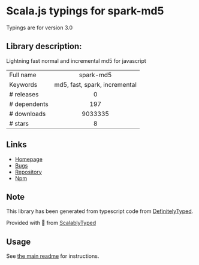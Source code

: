 
# Scala.js typings for spark-md5

Typings are for version 3.0

## Library description:
Lightning fast normal and incremental md5 for javascript

|                    |                 |
| ------------------ | :-------------: |
| Full name          | spark-md5 |
| Keywords           | md5, fast, spark, incremental |
| # releases         | 0 |
| # dependents       | 197 |
| # downloads        | 9033335 |
| # stars            | 8 |

## Links
- [Homepage](https://github.com/satazor/js-spark-md5#readme)
- [Bugs](https://github.com/satazor/js-spark-md5/issues)
- [Repository](https://github.com/satazor/js-spark-md5)
- [Npm](https://www.npmjs.com/package/spark-md5)
    


## Note
This library has been generated from typescript code from [DefinitelyTyped](https://definitelytyped.org).

Provided with :purple_heart: from [ScalablyTyped](https://github.com/oyvindberg/ScalablyTyped)

## Usage
See [the main readme](../../readme.md) for instructions.


